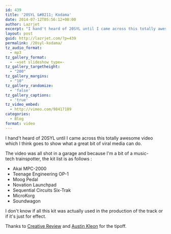 ```yaml
---
id: 439
title: '20SYL &#8211; Kodama'
date: 2014-07-12T05:56:12+00:00
author: Lazrjet
excerpt: "I hand't heard of 20SYL until I came across this totally awesome video..."
layout: post
guid: http://lazrjet.com/?p=439
permalink: /20syl-kodama/
tz_audio_format:
  - mp3
tz_gallery_format:
  - -=set slideshow type=-
tz_gallery_targetheight:
  - "200"
tz_gallery_margins:
  - "10"
tz_gallery_randomize:
  - 'false'
tz_gallery_captions:
  - 'true'
tz_video_embed:
  - http://vimeo.com/98417189
categories:
  - Blog
format: video
---
```

I hand't heard of 20SYL until I came across this totally awesome video which I think goes to show what a great bit of viral media can do.

The video was all shot in a garage and because I'm a bit of a music-tech trainspotter, the kit list is as follows :
<ul>
	<li>Akai MPC-2000</li>
	<li>Teenage Engineering OP-1</li>
	<li>Moog Pedal</li>
	<li>Novation Launchpad</li>
	<li>Sequential Circuits Six-Trak</li>
	<li>MicroKorg</li>
	<li>Soundwagon</li>
</ul>
I don't know if all this kit was actually used in the production of the track or if it's just for effect.

Thanks to <a title="Creative Review" href="http://www.creativereview.co.uk/cr-blog/2014/june/brilliant-new-music-video-for-20syl" target="_blank">Creative Review</a> and <a title="Austin Kleon" href="http://austinkleon.com/" target="_blank">Austin Kleon</a> for the tipoff.